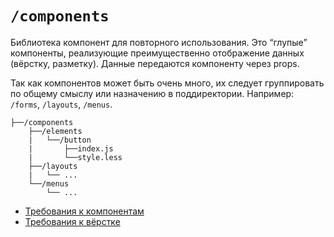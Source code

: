 # `/components`

Библиотека компонент для повторного использования. 
Это “глупые” компоненты, реализующие преимущественно отображение данных (вёрстку, разметку). 
Данные передаются компоненту через props. 

Так как компонентов может быть очень много, их следует группировать по общему смыслу или назначению в поддиректории. 
Например: `/forms`, `/layouts`, `/menus`.

```
├──/components
    ├──/elements
    |   └──/button
    |       ├──index.js
    |       └──style.less
    ├──/layouts
    |   └── ...
    └──/menus
        └── ...
```

- [Требования к компонентам](/docs/check/component.md)
- [Требования к вёрстке](/docs/check/component.md)